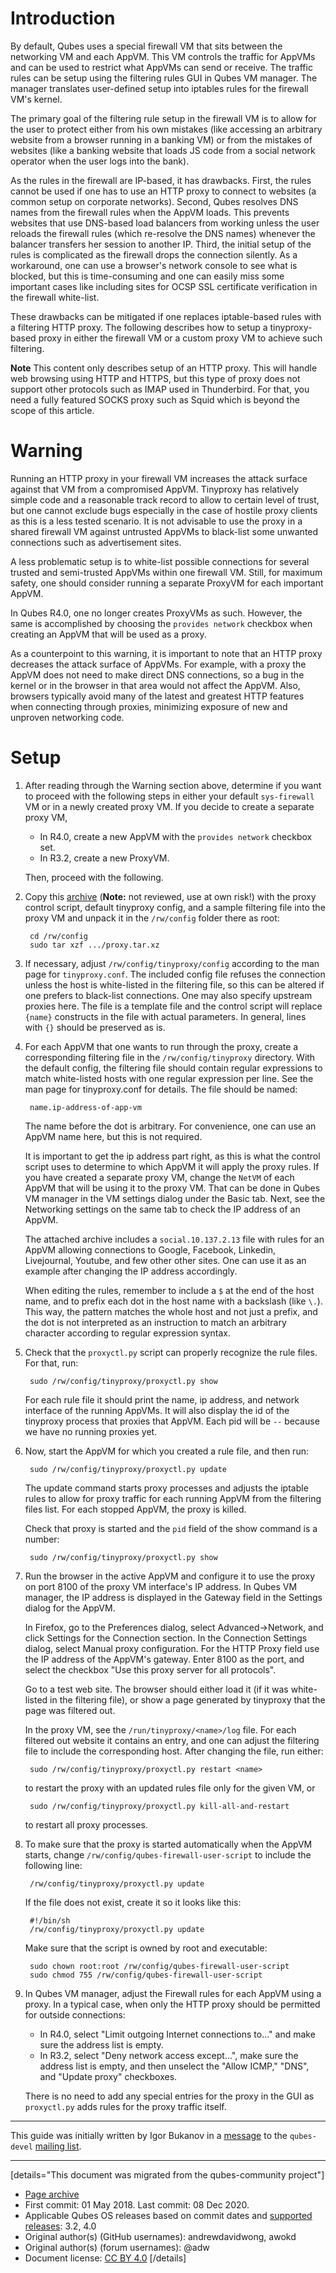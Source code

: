 # Introduction

By default, Qubes uses a special firewall VM that sits between the networking VM and each AppVM. This VM controls the traffic for AppVMs and can be used to restrict what AppVMs can send or receive. The traffic rules can be setup using the filtering rules GUI in Qubes VM manager. The manager translates user-defined setup into iptables rules for the firewall VM's kernel.

The primary goal of the filtering rule setup in the firewall VM is to allow for the user to protect either from his own mistakes (like accessing an arbitrary website from a browser running in a banking VM) or from the mistakes of websites (like a banking website that loads JS code from a social network operator when the user logs into the bank).

As the rules in the firewall are IP-based, it has drawbacks. First, the rules cannot be used if one has to use an HTTP proxy to connect to websites (a common setup on corporate networks). Second, Qubes resolves DNS names from the firewall rules when the AppVM loads. This prevents websites that use DNS-based load balancers from working unless the user reloads the firewall rules (which re-resolve the DNS names) whenever the balancer transfers her session to another IP. Third, the initial setup of the rules is complicated as the firewall drops the connection silently. As a workaround, one can use a browser's network console to see what is blocked, but this is time-consuming and one can easily miss some important cases like including sites for OCSP SSL certificate verification in the firewall white-list.

These drawbacks can be mitigated if one replaces iptable-based rules with a filtering HTTP proxy. The following describes how to setup a tinyproxy-based proxy in either the firewall VM or a custom proxy VM to achieve such filtering.

**Note** This content only describes setup of an HTTP proxy. This will handle web browsing using HTTP and HTTPS, but this type of proxy does not support other protocols such as IMAP used in Thunderbird. For that, you need a fully featured SOCKS proxy such as Squid which is beyond the scope of this article.

# Warning

Running an HTTP proxy in your firewall VM increases the attack surface against that VM from a compromised AppVM. Tinyproxy has relatively simple code and a reasonable track record to allow to certain level of trust, but one cannot exclude bugs especially in the case of hostile proxy clients as this is a less tested scenario. It is not advisable to use the proxy in a shared firewall VM against untrusted AppVMs to black-list some unwanted connections such as advertisement sites.

A less problematic setup is to white-list possible connections for several trusted and semi-trusted AppVMs within one firewall VM. Still, for maximum safety, one should consider running a separate ProxyVM for each important AppVM.

In Qubes R4.0, one no longer creates ProxyVMs as such. However, the same is accomplished by choosing the `provides network` checkbox when creating an AppVM that will be used as a proxy.

As a counterpoint to this warning, it is important to note that an HTTP proxy decreases the attack surface of AppVMs. For example, with a proxy the AppVM does not need to make direct DNS connections, so a bug in the kernel or in the browser in that area would not affect the AppVM. Also, browsers typically avoid many of the latest and greatest HTTP features when connecting through proxies, minimizing exposure of new and unproven networking code.

# Setup

1.  After reading through the Warning section above, determine if you want to proceed with the following steps in either your default `sys-firewall` VM or in a newly created proxy VM. If you decide to create a separate proxy VM,

    - In R4.0, create a new AppVM with the `provides network` checkbox set.
    - In R3.2, create a new ProxyVM.

    Then, proceed with the following.

2.  Copy this [archive](https://groups.google.com/group/qubes-devel/attach/39c95d63fccca12b/proxy.tar.gz?part=0.1) (**Note:** not reviewed, use at own risk!) with the proxy control script, default tinyproxy config, and a sample filtering file into the proxy VM and unpack it in the `/rw/config` folder there as root:

    ```
     cd /rw/config
     sudo tar xzf .../proxy.tar.xz
    ```

3.  If necessary, adjust `/rw/config/tinyproxy/config` according to the man page for `tinyproxy.conf`. The included config file refuses the connection unless the host is white-listed in the filtering file, so this can be altered if one prefers to black-list connections. One may also specify upstream proxies here. The file is a template file and the control script will replace `{name}` constructs in the file with actual parameters. In general, lines with `{}` should be preserved as is.

4.  For each AppVM that one wants to run through the proxy, create a corresponding filtering file in the `/rw/config/tinyproxy` directory. With the default config, the filtering file should contain regular expressions to match white-listed hosts with one regular expression per line. See the man page for tinyproxy.conf for details. The file should be named:

    ```
     name.ip-address-of-app-vm
    ```

    The name before the dot is arbitrary. For convenience, one can use an AppVM name here, but this is not required.

    It is important to get the ip address part right, as this is what the control script uses to determine to which AppVM it will apply the proxy rules. If you have created a separate proxy VM, change the `NetVM` of each AppVM that will be using it to the proxy VM. That can be done in Qubes VM manager in the VM settings dialog under the Basic tab. Next, see the Networking settings on the same tab to check the IP address of an AppVM.

    The attached archive includes a `social.10.137.2.13` file with rules for an AppVM allowing connections to Google, Facebook, Linkedin, Livejournal, Youtube, and few other other sites. One can use it as an example after changing the IP address accordingly.

    When editing the rules, remember to include a `$` at the end of the host name, and to prefix each dot in the host name with a backslash (like `\.`). This way, the pattern matches the whole host and not just a prefix, and the dot is not interpreted as an instruction to match an arbitrary character according to regular expression syntax.

5.  Check that the `proxyctl.py` script can properly recognize the rule files. For that, run:

    ```
     sudo /rw/config/tinyproxy/proxyctl.py show
    ```

    For each rule file it should print the name, ip address, and network interface of the running AppVMs. It will also display the id of the tinyproxy process that proxies that AppVM. Each pid will be `--` because we have no running proxies yet.

6.  Now, start the AppVM for which you created a rule file, and then run:

    ```
     sudo /rw/config/tinyproxy/proxyctl.py update
    ```

    The update command starts proxy processes and adjusts the iptable rules to allow for proxy traffic for each running AppVM from the filtering files list. For each stopped AppVM, the proxy is killed.

    Check that proxy is started and the `pid` field of the show command is a number:

    ```
     sudo /rw/config/tinyproxy/proxyctl.py show
    ```

7.  Run the browser in the active AppVM and configure it to use the proxy on port 8100 of the proxy VM interface's IP address. In Qubes VM manager, the IP address is displayed in the Gateway field in the Settings dialog for the AppVM.

    In Firefox, go to the Preferences dialog, select Advanced->Network, and click Settings for the Connection section. In the Connection Settings dialog, select Manual proxy configuration. For the HTTP Proxy field use the IP address of the AppVM's gateway. Enter 8100 as the port, and select the checkbox "Use this proxy server for all protocols".

    Go to a test web site. The browser should either load it (if it was white-listed in the filtering file), or show a page generated by tinyproxy that the page was filtered out.

    In the proxy VM, see the `/run/tinyproxy/<name>/log` file. For each filtered out website it contains an entry, and one can adjust the filtering file to include the corresponding host. After changing the file, run either:

    ```
     sudo /rw/config/tinyproxy/proxyctl.py restart <name>
    ```

    to restart the proxy with an updated rules file only for the given VM, or

    ```
     sudo /rw/config/tinyproxy/proxyctl.py kill-all-and-restart
    ```

    to restart all proxy processes.

8.  To make sure that the proxy is started automatically when the AppVM starts, change `/rw/config/qubes-firewall-user-script` to include the following line:

    ```
     /rw/config/tinyproxy/proxyctl.py update
    ```

    If the file does not exist, create it so it looks like this:

    ```
     #!/bin/sh
     /rw/config/tinyproxy/proxyctl.py update
    ```

    Make sure that the script is owned by root and executable:

    ```
     sudo chown root:root /rw/config/qubes-firewall-user-script
     sudo chmod 755 /rw/config/qubes-firewall-user-script
    ```

9.  In Qubes VM manager, adjust the Firewall rules for each AppVM using a proxy. In a typical case, when only the HTTP proxy should be permitted for outside connections:

    - In R4.0, select "Limit outgoing Internet connections to..." and make sure the address list is empty.
    - In R3.2, select "Deny network access except...", make sure the address list is empty, and then unselect the "Allow ICMP," "DNS", and "Update proxy" checkboxes.

    There is no need to add any special entries for the proxy in the GUI as `proxyctl.py` adds rules for the proxy traffic itself.

------------------------------------------------------------------------

This guide was initially written by Igor Bukanov in a [message](https://groups.google.com/d/msg/qubes-devel/UlK8P27UtD4/K6HM_GNdyTkJ) to the `qubes-devel` [mailing list](https://www.qubes-os.org/mailing-lists/).

------------------------------------------------------------------------

[details="This document was migrated from the qubes-community project"]
- [Page archive](https://github.com/Qubes-Community/Contents/blob/master/docs/configuration/http-proxy.md)
- First commit: 01 May 2018. Last commit: 08 Dec 2020.
- Applicable Qubes OS releases based on commit dates and [supported releases](https://www.qubes-os.org/doc/supported-releases/): 3.2, 4.0
- Original author(s) (GitHub usernames): andrewdavidwong, awokd
- Original author(s) (forum usernames): @adw
- Document license: [CC BY 4.0](https://creativecommons.org/licenses/by/4.0/)
[/details]

<div data-theme-toc="true"> </div>